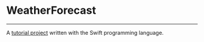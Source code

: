 # WeatherForecast
---
A [tutorial project](https://developer.apple.com/tutorials/develop-in-swift/customize-views-with-properties) written with the Swift programming language.
